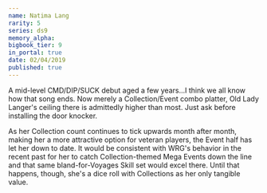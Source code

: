 ```yaml
---
name: Natima Lang
rarity: 5
series: ds9
memory_alpha:
bigbook_tier: 9
in_portal: true
date: 02/04/2019
published: true
---
```


A mid-level CMD/DIP/SUCK debut aged a few years...I think we all know how that song ends. Now merely a Collection/Event combo platter, Old Lady Langer's ceiling there is admittedly higher than most. Just ask before installing the door knocker.

As her Collection count continues to tick upwards month after month, making her a more attractive option for veteran players, the Event half has let her down to date. It would be consistent with WRG's behavior in the recent past for her to catch Collection-themed Mega Events down the line and that same bland-for-Voyages Skill set would excel there. Until that happens, though, she's a dice roll with Collections as her only tangible value.
